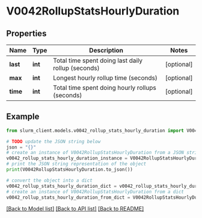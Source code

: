 # V0042RollupStatsHourlyDuration


## Properties

Name | Type | Description | Notes
------------ | ------------- | ------------- | -------------
**last** | **int** | Total time spent doing last daily rollup (seconds) | [optional] 
**max** | **int** | Longest hourly rollup time (seconds) | [optional] 
**time** | **int** | Total time spent doing hourly rollups (seconds) | [optional] 

## Example

```python
from slurm_client.models.v0042_rollup_stats_hourly_duration import V0042RollupStatsHourlyDuration

# TODO update the JSON string below
json = "{}"
# create an instance of V0042RollupStatsHourlyDuration from a JSON string
v0042_rollup_stats_hourly_duration_instance = V0042RollupStatsHourlyDuration.from_json(json)
# print the JSON string representation of the object
print(V0042RollupStatsHourlyDuration.to_json())

# convert the object into a dict
v0042_rollup_stats_hourly_duration_dict = v0042_rollup_stats_hourly_duration_instance.to_dict()
# create an instance of V0042RollupStatsHourlyDuration from a dict
v0042_rollup_stats_hourly_duration_from_dict = V0042RollupStatsHourlyDuration.from_dict(v0042_rollup_stats_hourly_duration_dict)
```
[[Back to Model list]](../README.md#documentation-for-models) [[Back to API list]](../README.md#documentation-for-api-endpoints) [[Back to README]](../README.md)


